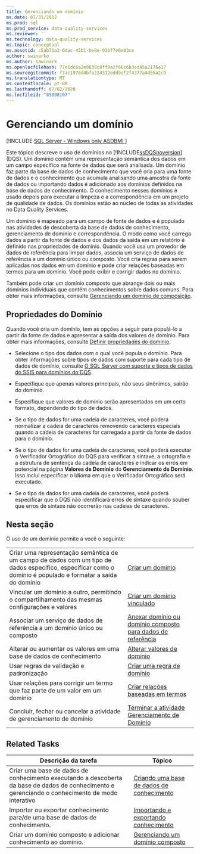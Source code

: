 ```yaml
---
title: Gerenciando um domínio
ms.date: 07/31/2012
ms.prod: sql
ms.prod_service: data-quality-services
ms.reviewer: ''
ms.technology: data-quality-services
ms.topic: conceptual
ms.assetid: c5ab71a3-0dac-45b1-be8e-93bf7e0e03ce
author: swinarko
ms.author: sawinark
ms.openlocfilehash: 77e1dc6a2e0039c8ff9a2f66c6b3ed45a2176a17
ms.sourcegitcommit: f7ac1976d4bfa224332edd9ef2f4377a4d55a2c9
ms.translationtype: MT
ms.contentlocale: pt-BR
ms.lasthandoff: 07/02/2020
ms.locfileid: "85898107"
---
```

# <a name="managing-a-domain"></a>Gerenciando um domínio

[!INCLUDE [SQL Server - Windows only ASDBMI  ](../includes/applies-to-version/sqlserver.md)]

  Este tópico descreve o uso de domínios no [!INCLUDE[ssDQSnoversion](../includes/ssdqsnoversion-md.md)] (DQS). Um domínio contém uma representação semântica dos dados em um campo específico na fonte de dados que será analisada. Um domínio faz parte da base de dados de conhecimento que você cria para uma fonte de dados e o conhecimento que acumula analisando uma amostra da fonte de dados ou importando dados é adicionado aos domínios definidos na base de dados de conhecimento. O conhecimento nesses domínios é usado depois para executar a limpeza e a correspondência em um projeto de qualidade de dados. Os domínios estão ao núcleo de todas as atividades no Data Quality Services.  
  
 Um domínio é mapeado para um campo de fonte de dados e é populado nas atividades de descoberta da base de dados de conhecimento, gerenciamento de domínio e correspondência. O modo como você carrega dados a partir da fonte de dados e dos dados da saída em um relatório é definido nas propriedades de domínio. Quando você usa um provedor de dados de referência para limpar dados, associa um serviço de dados de referência a um domínio único ou composto. Você cria regras para serem aplicadas nos dados em um domínio e pode criar relações baseadas em termos para um domínio. Você pode exibir e corrigir dados no domínio.  
  
 Também pode criar um domínio composto que abrange dois ou mais domínios individuais que contêm conhecimentos sobre dados comuns. Para obter mais informações, consulte [Gerenciando um domínio de composição](../data-quality-services/managing-a-composite-domain.md).  
  
## <a name="domain-properties"></a>Propriedades do Domínio  
 Quando você cria um domínio, tem as opções a seguir para populá-lo a partir da fonte de dados e apresentar a saída dos valores de domínio. Para obter mais informações, consulte [Definir propriedades do domínio](../data-quality-services/set-domain-properties.md).  
  
-   Selecione o tipo dos dados com o qual você popula o domínio. Para obter informações sobre tipos de dados com suporte para cada tipo de dados de domínio, consulte [O SQL Server com suporte e tipos de dados do SSIS para domínios do DQS](../data-quality-services/supported-sql-server-and-ssis-data-types-for-dqs-domains.md).  
  
-   Especifique que apenas valores principais, não seus sinônimos, sairão do domínio.  
  
-   Especifique que valores de domínio serão apresentados em um certo formato, dependendo do tipo de dados.  
  
-   Se o tipo de dados for uma cadeia de caracteres, você poderá normalizar a cadeia de caracteres removendo caracteres especiais quando a cadeia de caracteres for carregada a partir da fonte de dados para o domínio.  
  
-   Se o tipo de dados for uma cadeia de caracteres, você poderá executar o Verificador Ortográfico do DQS para verificar a sintaxe, a ortografia e a estrutura de sentença da cadeia de caracteres e indicar os erros em potencial na página **Valores de Domínio** do **Gerenciamento de Domínio**. Isso inclui especificar o idioma em que o Verificador Ortográfico será executado.  
  
-   Se o tipo de dados for uma cadeia de caracteres, você poderá especificar que o DQS não identificará erros de sintaxe quando souber que erros de sintaxe não ocorrerão nas cadeias de caracteres.  
  
## <a name="in-this-section"></a>Nesta seção  
 O uso de um domínio permite a você o seguinte:  
  
|||  
|-|-|  
|Criar uma representação semântica de um campo de dados com um tipo de dados específico, especificar como o domínio é populado e formatar a saída do domínio|[Criar um domínio](../data-quality-services/create-a-domain.md)|  
|Vincular um domínio a outro, permitindo o compartilhamento das mesmas configurações e valores|[Criar um domínio vinculado](../data-quality-services/create-a-linked-domain.md)|  
|Associar um serviço de dados de referência a um domínio único ou composto|[Anexar domínio ou domínio composto para dados de referência](../data-quality-services/attach-domain-or-composite-domain-to-reference-data.md)|  
|Alterar ou aumentar os valores em uma base de dados de conhecimento|[Alterar valores de domínio](../data-quality-services/change-domain-values.md)|  
|Usar regras de validação e padronização|[Criar uma regra de domínio](../data-quality-services/create-a-domain-rule.md)|  
|Usar relações para corrigir um termo que faz parte de um valor em um domínio|[Criar relações baseadas em termos](../data-quality-services/create-term-based-relations.md)|  
|Concluir, fechar ou cancelar a atividade de gerenciamento de domínio|[Terminar a atividade Gerenciamento de Domínio](https://msdn.microsoft.com/library/ab6505ad-3090-453b-bb01-58435e7fa7c0)|  
  
## <a name="related-tasks"></a>Related Tasks  
  
|Descrição da tarefa|Tópico|  
|----------------------|-----------|  
|Criar uma base de dados de conhecimento executando a descoberta da base de dados de conhecimento e gerenciando o conhecimento de modo interativo|[Criando uma base de dados de conhecimento](../data-quality-services/building-a-knowledge-base.md)|  
|Importar ou exportar conhecimento para/de uma base de dados de conhecimento.|[Importando e exportando conhecimento](../data-quality-services/importing-and-exporting-knowledge.md)|  
|Criar um domínio composto e adicionar conhecimento ao domínio.|[Gerenciando um domínio composto](../data-quality-services/managing-a-composite-domain.md)|  
  
  
